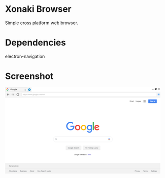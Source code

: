 # Xonaki Browser
Simple cross platform web browser.


# Dependencies
electron-navigation


# Screenshot
![alt text](https://raw.githubusercontent.com/xonaki/XonakiBrowser/master/resources/screenshot-v-0.1.6.png)
